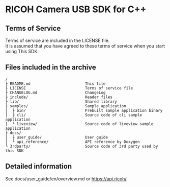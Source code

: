 # RICOH Camera USB SDK for C++

## Terms of Service

Terms of service are included in the LICENSE file.  
It is assumed that you have agreed to these terms of service when you start using This SDK.

## Files included in the archive

```
/
├ README.md                        This file
├ LICENSE                          Terms of service file
├ CHANGELOG.md                     ChangeLog
├ include/                         Header files
├ lib/                             Shared library
├ samples/                         Sample application
│  ├ bin/                          Prebuilt sample application binary
│  ├ cli/                          Source code of cli sample application
│  └ liveview/                     Source code of liveview sample application
├ docs/
│  ├ user_guide/                   User guide
│  └ api_reference/                API reference by Doxygen
└ 3rdparty/                        Source code of 3rd party used by this SDK
```

## Detailed information

See docs/user_guide/en/overview.md or https://api.ricoh/

